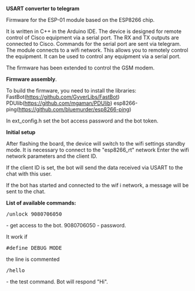 **USART converter to telegram**

Firmware for the ESP-01 module based on the ESP8266 chip.
 
It is written in C++ in the Arduino IDE.
The device is designed for remote control of Cisco equipment via a serial port.
The RX and TX outputs are connected to Cisco. Commands for the serial port are sent via telegram.
The module connects to a wifi network.
This allows you to remotely control the equipment.
It can be used to control any equipment via a serial port.

The firmware has been extended to control the GSM modem.

**Firmware assembly**.

To build the firmware, you need to install the libraries:
FastBot(https://github.com/GyverLibs/FastBot)
PDUlib(https://github.com/mgaman/PDUlib)
esp8266-ping(https://github.com/bluemurder/esp8266-ping)

In ext_config.h set the bot access password and the bot token.


**Initial setup**

After flashing the board, the device will switch to the wifi settings standby mode.
It is necessary to connect to the "esp8266_rt" network
Enter the wifi network parameters and the client ID.

If the client ID is set, the bot will send the data received via USART to the chat with this user.


If the bot has started and connected to the wif i network, a message will be sent to the chat.

**List of available commands:**

<pre>/unlock 9080706050 </pre> - get access to the bot. 9080706050 - password.
It work if <pre>#define DEBUG_MODE</pre> the line is commented
<pre>/hello </pre> - the test command. Bot will respond "Hi".

